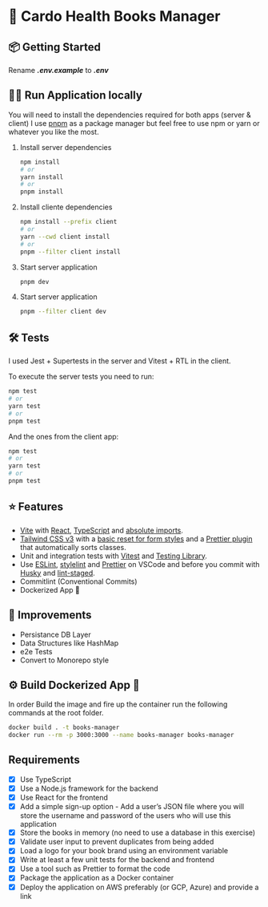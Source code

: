 
# 🚀 Cardo Health Books Manager

## 📦 Getting Started


Rename **_.env.example_** to **_.env_**


## 🧑‍💻 Run Application locally

You will need to install the dependencies required for both apps (server & client) I use [pnpm](https://github.com/pnpm/pnpm) as a package manager but feel free to use npm or yarn or whatever you like the most. 

1. Install server dependencies
    ```bash
    npm install
    # or
    yarn install
    # or
    pnpm install
    ```
2. Install cliente dependencies
    ```bash
    npm install --prefix client
    # or
    yarn --cwd client install
    # or
    pnpm --filter client install 
    ```

3. Start server application
    ```bash
    pnpm dev
    ```


4. Start server application
    ```bash
    pnpm --filter client dev 
    ```

## 🛠️ Tests

I used Jest + Supertests in the server and Vitest + RTL in the client.

To execute the server tests you need to run:

```bash
npm test
# or
yarn test
# or
pnpm test
```

And the ones from the client app:

```bash
npm test
# or
yarn test
# or
pnpm test
```
    

## ⭐️ Features

- [Vite](https://vitejs.dev) with [React](https://reactjs.org), [TypeScript](https://www.typescriptlang.org) and [absolute imports](https://github.com/aleclarson/vite-tsconfig-paths).
- [Tailwind CSS v3](https://tailwindcss.com) with a [basic reset for form styles](https://github.com/tailwindlabs/tailwindcss-forms) and a [Prettier plugin](https://github.com/tailwindlabs/prettier-plugin-tailwindcss) that automatically sorts classes.
- Unit and integration tests with [Vitest](https://vitest.dev/) and [Testing Library](https://testing-library.com/).
- Use [ESLint](https://eslint.org), [stylelint](https://stylelint.io) and [Prettier](https://prettier.io) on VSCode and before you commit with [Husky](https://github.com/typicode/husky) and [lint-staged](https://github.com/okonet/lint-staged).
- Commitlint (Conventional Commits)
- Dockerized App 🎁

## 🤔 Improvements
- Persistance DB Layer
- Data Structures like HashMap
- e2e Tests
- Convert to Monorepo style

## ⚙️ Build Dockerized App 🎁

In order Build the image and fire up the container run the following commands at the root folder.

```bash
docker build . -t books-manager
docker run --rm -p 3000:3000 --name books-manager books-manager
```

## Requirements


- [X] Use TypeScript
- [X] Use a Node.js framework for the backend
- [X] Use React for the frontend
- [x] Add a simple sign-up option - Add a user’s JSON file where you will store the username
and password of the users who will use this application
- [x] Store the books in memory (no need to use a database in this exercise)
- [x] Validate user input to prevent duplicates from being added
- [X] Load a logo for your book brand using an environment variable
- [x] Write at least a few unit tests for the backend and frontend
- [X] Use a tool such as Prettier to format the code
- [X] Package the application as a Docker container
- [X] Deploy the application on AWS preferably (or GCP, Azure) and provide a link